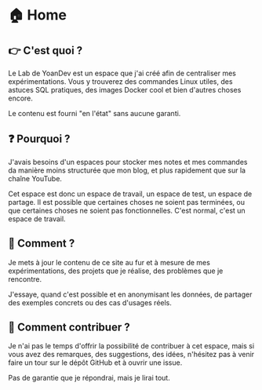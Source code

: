 # 🏠 Home

## 👉 C'est quoi ?

Le Lab de YoanDev est un espace que j'ai créé afin de centraliser mes expérimentations. Vous y trouverez des commandes Linux utiles, des astuces SQL pratiques, des images Docker cool et bien d'autres choses encore.

Le contenu est fourni "en l'état" sans aucune garanti.

## ❓ Pourquoi ?

J'avais besoins d'un espaces pour stocker mes notes et mes commandes da manière moins structurée que mon blog, et plus rapidement que sur la chaîne YouTube.

Cet espace est donc un espace de travail, un espace de test, un espace de partage. Il est possible que certaines choses ne soient pas terminées, ou que certaines choses ne soient pas fonctionnelles. C'est normal, c'est un espace de travail.

## 📝 Comment ?

Je mets à jour le contenu de ce site au fur et à mesure de mes expérimentations, des projets que je réalise, des problèmes que je rencontre.

J'essaye, quand c'est possible et en anonymisant les données, de partager des exemples concrets ou des cas d'usages réels.

## 🙌 Comment contribuer ?

Je n'ai pas le temps d'offrir la possibilité de contribuer à cet espace, mais si vous avez des remarques, des suggestions, des idées, n'hésitez pas à venir faire un tour sur le dépôt GitHub et à ouvrir une issue.

Pas de garantie que je répondrai, mais je lirai tout.